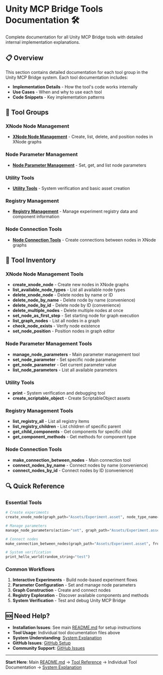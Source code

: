 # Unity MCP Bridge Tools Documentation 🛠️

Complete documentation for all Unity MCP Bridge tools with detailed internal implementation explanations.

## 📋 Overview

This section contains detailed documentation for each tool group in the Unity MCP Bridge system. Each tool documentation includes:
- **Implementation Details** - How the tool's code works internally
- **Use Cases** - When and why to use each tool
- **Code Snippets** - Key implementation patterns

## 🎯 Tool Groups

### XNode Node Management
- **[XNode Node Management](xnode-node-management.md)** - Create, list, delete, and position nodes in XNode graphs

### Node Parameter Management  
- **[Node Parameter Management](node-parameter-management.md)** - Set, get, and list node parameters

### Utility Tools
- **[Utility Tools](utility-tools.md)** - System verification and basic asset creation

### Registry Management
- **[Registry Management](registry-management.md)** - Manage experiment registry data and component information

### Node Connection Tools
- **[Node Connection Tools](node-connection-tools.md)** - Create connections between nodes in XNode graphs

## 🔧 Tool Inventory

### XNode Node Management Tools
- **create_xnode_node** - Create new nodes in XNode graphs
- **list_available_node_types** - List all available node types
- **delete_xnode_node** - Delete nodes by name or ID
- **delete_node_by_name** - Delete node by name (convenience)
- **delete_node_by_id** - Delete node by ID (convenience)  
- **delete_multiple_nodes** - Delete multiple nodes at once
- **set_node_as_first_step** - Set starting node for graph execution
- **list_graph_nodes** - List all nodes in a graph
- **check_node_exists** - Verify node existence
- **set_node_position** - Position nodes in graph editor

### Node Parameter Management Tools
- **manage_node_parameters** - Main parameter management tool
- **set_node_parameter** - Set specific node parameter
- **get_node_parameter** - Get current parameter value
- **list_node_parameters** - List all available parameters

### Utility Tools
- **print** - System verification and debugging tool
- **create_scriptable_object** - Create ScriptableObject assets

### Registry Management Tools
- **list_registry_all** - List all registry items
- **list_registry_children** - List children of specific parent
- **get_child_components** - Get components for specific child
- **get_component_methods** - Get methods for component type

### Node Connection Tools
- **make_connection_between_nodes** - Main connection tool
- **connect_nodes_by_name** - Connect nodes by name (convenience)
- **connect_nodes_by_id** - Connect nodes by ID (convenience)

## 🔍 Quick Reference

### Essential Tools
```python
# Create experiments
create_xnode_node(graph_path="Assets/Experiment.asset", node_type_name="ClickStep")

# Manage parameters
manage_node_parameters(action="set", graph_path="Assets/Experiment.asset", node_name="ClickStep_123", parameter_name="_targetName", parameter_value={"prefabName": "Tools", "childName": "Cube (1)"})

# Connect nodes
make_connection_between_nodes(graph_path="Assets/Experiment.asset", from_node="ClickStep_123", to_node="DelayStep_456")

# System verification
print_hello_world(random_string="test")
```

### Common Workflows
1. **Interactive Experiments** - Build node-based experiment flows
2. **Parameter Configuration** - Set and manage node parameters
3. **Graph Construction** - Create and connect nodes
4. **Registry Exploration** - Discover available components and methods
5. **System Verification** - Test and debug Unity MCP Bridge

## 🆘 Need Help?

- **Installation Issues**: See main [README.md](../README.md) for setup instructions
- **Tool Usage**: Individual tool documentation files above
- **System Understanding**: [System Explanation](../system-explanation/README.md)
- **GitHub Issues**: [GitHub Setup](../GITHUB-SETUP.md)
- **Community Support**: [GitHub Issues](https://github.com/praxilabs/unity-mcp/issues)

---

**Start Here**: Main [README.md](../README.md) → [Tool Reference](README.md) → Individual Tool Documentation → [System Explanation](../system-explanation/README.md)
